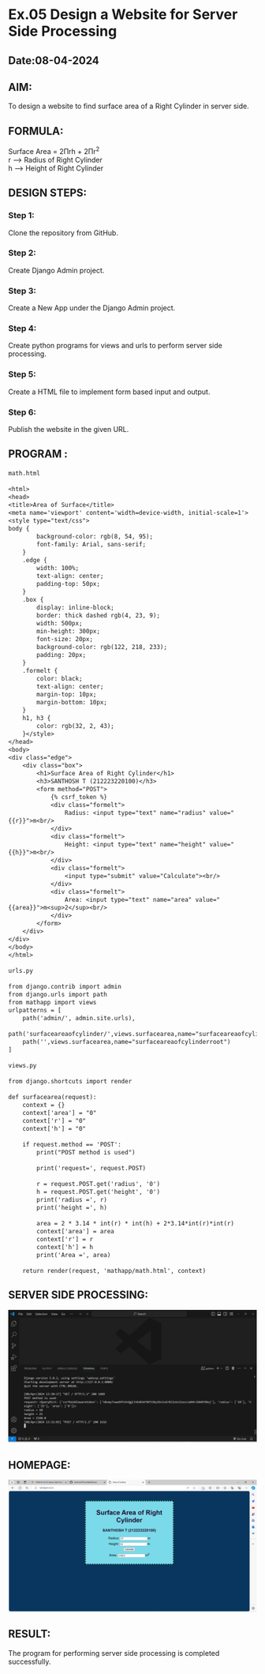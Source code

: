 # Ex.05 Design a Website for Server Side Processing
## Date:08-04-2024

## AIM:
To design a website to find surface area of a Right Cylinder in server side.

## FORMULA:
Surface Area = 2Πrh + 2Πr<sup>2</sup>
<br>r --> Radius of Right Cylinder
<br>h --> Height of Right Cylinder

## DESIGN STEPS:

### Step 1:
Clone the repository from GitHub.

### Step 2:
Create Django Admin project.

### Step 3:
Create a New App under the Django Admin project.

### Step 4:
Create python programs for views and urls to perform server side processing.

### Step 5:
Create a HTML file to implement form based input and output.

### Step 6:
Publish the website in the given URL.

## PROGRAM :
```
math.html

<html>
<head> 
<title>Area of Surface</title>
<meta name='viewport' content='width=device-width, initial-scale=1'>
<style type="text/css">
body {
        background-color: rgb(8, 54, 95);
        font-family: Arial, sans-serif;
    }
    .edge {
        width: 100%;
        text-align: center;
        padding-top: 50px;
    }
    .box {
        display: inline-block;
        border: thick dashed rgb(4, 23, 9);
        width: 500px;
        min-height: 300px;
        font-size: 20px;
        background-color: rgb(122, 218, 233);
        padding: 20px;
    }
    .formelt {
        color: black;
        text-align: center;
        margin-top: 10px;
        margin-bottom: 10px;
    }
    h1, h3 {
        color: rgb(32, 2, 43);
    }</style>
</head>
<body>
<div class="edge">
    <div class="box">
        <h1>Surface Area of Right Cylinder</h1>
        <h3>SANTHOSH T (212223220100)</h3>
        <form method="POST">
            {% csrf_token %}
            <div class="formelt">
                Radius: <input type="text" name="radius" value="{{r}}">m<br/>
            </div>
            <div class="formelt">
                Height: <input type="text" name="height" value="{{h}}">m<br/>
            </div>
            <div class="formelt">
                <input type="submit" value="Calculate"><br/>
            </div>
            <div class="formelt">
                Area: <input type="text" name="area" value="{{area}}">m<sup>2</sup><br/>
            </div>
        </form>
    </div>
</div>
</body>
</html>

urls.py

from django.contrib import admin
from django.urls import path
from mathapp import views
urlpatterns = [
    path('admin/', admin.site.urls),
    path('surfaceareaofcylinder/',views.surfacearea,name="surfaceareaofcylinder"),
    path('',views.surfacearea,name="surfaceareaofcylinderroot")
]

views.py

from django.shortcuts import render

def surfacearea(request):
    context = {}
    context['area'] = "0"
    context['r'] = "0"
    context['h'] = "0"
    
    if request.method == 'POST':
        print("POST method is used")
        
        print('request=', request.POST)
        
        r = request.POST.get('radius', '0') 
        h = request.POST.get('height', '0') 
        print('radius =', r)
        print('height =', h)
        
        area = 2 * 3.14 * int(r) * int(h) + 2*3.14*int(r)*int(r)
        context['area'] = area
        context['r'] = r
        context['h'] = h
        print('Area =', area)
    
    return render(request, 'mathapp/math.html', context)

```
## SERVER SIDE PROCESSING:
![alt text](<webssp/mathapp/templates/mathapp/Screenshot 2024-04-08 133235.png>)

## HOMEPAGE:
![alt text](<webssp/mathapp/templates/mathapp/Screenshot 2024-04-08 133213.png>)

## RESULT:
The program for performing server side processing is completed successfully.
